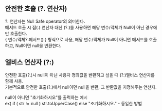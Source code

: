 ## 안전한 호출 (?. 연산자)

?. 연산자는 Null Safe operator의 의미한다.\
메서드 호출 시 점(.) 연산자 대신 (?.)를 사용하면 해당 변수/객체가 Null이 아닌 경우에만 호출한다.\
{ 변수/객체?.메서드() } 형식으로 사용, 해당 변수/객체가 Null이 아니면 메서드를 호출하고, Null이면 null을 반환한다.

## 엘비스 연산자 (?:)

안전한 호출(?.)시 null이 아닌 사용자 정의값을 반환하고 싶을 때 (?:)엘비스 연산자를 함께 사용.\
기본적으로 안전한 호출(?.)에서 null이면 null을 반환, 그 반환값을 지정해주는 연산자.

null이 아니면 "초기화하시오"를 출력하는 예시\
ex) if ( str != null ) str.toUpperCase() else "초기화하시오." - 동일한 방법